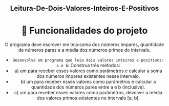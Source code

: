 <div align="center">

## Leitura-De-Dois-Valores-Inteiros-E-Positivos

# :hammer: Funcionalidades do projeto
O programa deve escrever em tela:soma dos números ímpares, quantidade de números pares e a média dos números primos do intervalo.
- `Desenvolva um programa que leia dois valores inteiros e positivos: a e b`: Construa três métodos:
- a) um para receber esses valores como parâmetros e calcular a soma dos números ímpares existentes nesse intervalo.
- b) um para receber esses valores como parâmetros e calcular a quantidade dos números pares entre a e b (inclusive).
- c) um para receber esses valores como parâmetros, devolver a média dos valores primos existentes no intervalo [a; b].
